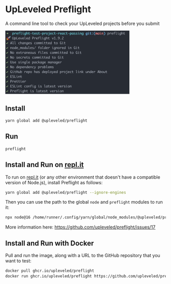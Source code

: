 # UpLeveled Preflight

A command line tool to check your UpLeveled projects before you submit

<img src="screenshot.png" alt="A command line tool showing various passing tests that have run against a software project" width="390" />

## Install

```bash
yarn global add @upleveled/preflight
```

## Run

```bash
preflight
```

## Install and Run on [repl.it](https://repl.it/)

To run on [repl.it](https://repl.it/) (or any other environment that doesn't have a compatible version of Node.js), install Preflight as follows:

```bash
yarn global add @upleveled/preflight --ignore-engines
```

Then you can use the path to the global `node` and `preflight` modules to run it:

```bash
npx node@16 /home/runner/.config/yarn/global/node_modules/@upleveled/preflight/dist/preflight.esm.js
```

More information here: https://github.com/upleveled/preflight/issues/17

## Install and Run with Docker

Pull and run the image, along with a URL to the GitHub repository that you want to test:

```bash
docker pull ghcr.io/upleveled/preflight
docker run ghcr.io/upleveled/preflight https://github.com/upleveled/preflight-test-project-react-passing
```
